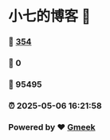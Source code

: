 # 小七的博客 :link:  
### :page_facing_up: [354](/tag.html) 
### :speech_balloon: 0 
### :hibiscus: 95495 
### :alarm_clock: 2025-05-06 16:21:58 
### Powered by :heart: [Gmeek](https://github.com/Meekdai/Gmeek)
